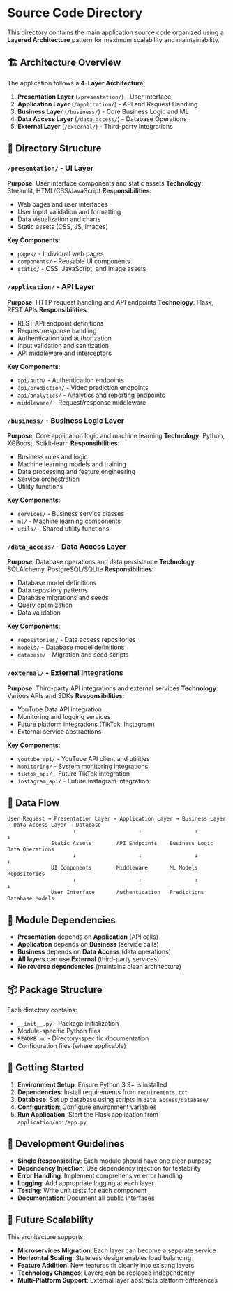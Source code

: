 # Source Code Directory

This directory contains the main application source code organized using a **Layered Architecture** pattern for maximum scalability and maintainability.

## 🏗️ Architecture Overview

The application follows a **4-Layer Architecture**:
1. **Presentation Layer** (`/presentation/`) - User Interface
2. **Application Layer** (`/application/`) - API and Request Handling
3. **Business Layer** (`/business/`) - Core Business Logic and ML
4. **Data Access Layer** (`/data_access/`) - Database Operations
5. **External Layer** (`/external/`) - Third-party Integrations

## 📁 Directory Structure

### `/presentation/` - UI Layer
**Purpose**: User interface components and static assets
**Technology**: Streamlit, HTML/CSS/JavaScript
**Responsibilities**:
- Web pages and user interfaces
- User input validation and formatting
- Data visualization and charts
- Static assets (CSS, JS, images)

**Key Components**:
- `pages/` - Individual web pages
- `components/` - Reusable UI components
- `static/` - CSS, JavaScript, and image assets

### `/application/` - API Layer
**Purpose**: HTTP request handling and API endpoints
**Technology**: Flask, REST APIs
**Responsibilities**:
- REST API endpoint definitions
- Request/response handling
- Authentication and authorization
- Input validation and sanitization
- API middleware and interceptors

**Key Components**:
- `api/auth/` - Authentication endpoints
- `api/prediction/` - Video prediction endpoints
- `api/analytics/` - Analytics and reporting endpoints
- `middleware/` - Request/response middleware

### `/business/` - Business Logic Layer
**Purpose**: Core application logic and machine learning
**Technology**: Python, XGBoost, Scikit-learn
**Responsibilities**:
- Business rules and logic
- Machine learning models and training
- Data processing and feature engineering
- Service orchestration
- Utility functions

**Key Components**:
- `services/` - Business service classes
- `ml/` - Machine learning components
- `utils/` - Shared utility functions

### `/data_access/` - Data Access Layer
**Purpose**: Database operations and data persistence
**Technology**: SQLAlchemy, PostgreSQL/SQLite
**Responsibilities**:
- Database model definitions
- Data repository patterns
- Database migrations and seeds
- Query optimization
- Data validation

**Key Components**:
- `repositories/` - Data access repositories
- `models/` - Database model definitions
- `database/` - Migration and seed scripts

### `/external/` - External Integrations
**Purpose**: Third-party API integrations and external services
**Technology**: Various APIs and SDKs
**Responsibilities**:
- YouTube Data API integration
- Monitoring and logging services
- Future platform integrations (TikTok, Instagram)
- External service abstractions

**Key Components**:
- `youtube_api/` - YouTube API client and utilities
- `monitoring/` - System monitoring integrations
- `tiktok_api/` - Future TikTok integration
- `instagram_api/` - Future Instagram integration

## 🔄 Data Flow

```
User Request → Presentation Layer → Application Layer → Business Layer → Data Access Layer → Database
                     ↓                    ↓                 ↓                ↓
              Static Assets        API Endpoints    Business Logic    Data Operations
                     ↓                    ↓                 ↓                ↓
              UI Components        Middleware       ML Models        Repositories
                     ↓                    ↓                 ↓                ↓
              User Interface       Authentication   Predictions      Database Models
```

## 🧩 Module Dependencies

- **Presentation** depends on **Application** (API calls)
- **Application** depends on **Business** (service calls)
- **Business** depends on **Data Access** (data operations)
- **All layers** can use **External** (third-party services)
- **No reverse dependencies** (maintains clean architecture)

## 📦 Package Structure

Each directory contains:
- `__init__.py` - Package initialization
- Module-specific Python files
- `README.md` - Directory-specific documentation
- Configuration files (where applicable)

## 🚀 Getting Started

1. **Environment Setup**: Ensure Python 3.9+ is installed
2. **Dependencies**: Install requirements from `requirements.txt`
3. **Database**: Set up database using scripts in `data_access/database/`
4. **Configuration**: Configure environment variables
5. **Run Application**: Start the Flask application from `application/api/app.py`

## 🔧 Development Guidelines

- **Single Responsibility**: Each module should have one clear purpose
- **Dependency Injection**: Use dependency injection for testability
- **Error Handling**: Implement comprehensive error handling
- **Logging**: Add appropriate logging at each layer
- **Testing**: Write unit tests for each component
- **Documentation**: Document all public interfaces

## 🎯 Future Scalability

This architecture supports:
- **Microservices Migration**: Each layer can become a separate service
- **Horizontal Scaling**: Stateless design enables load balancing
- **Feature Addition**: New features fit cleanly into existing layers
- **Technology Changes**: Layers can be replaced independently
- **Multi-Platform Support**: External layer abstracts platform differences
